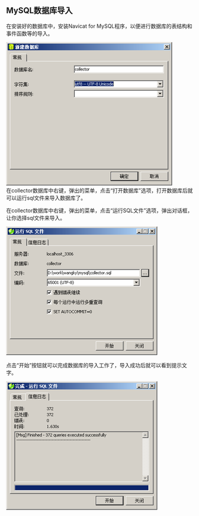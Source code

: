 ## MySQL数据库导入

在安装好的数据库中，安装Navicat  for MySQL程序，以便进行数据库的表结构和事件函数等的导入。

![](/assets/createdb.png)  
在collector数据库中右键，弹出的菜单，点击“打开数据库”选项，打开数据库后就可以运行sql文件来导入数据库了。

在collector数据库中右键，弹出的菜单，点击“运行SQL文件”选项，弹出对话框，让你选择sql文件来导入。

![](/assets/importsql.png)

点击“开始”按钮就可以完成数据库的导入工作了，导入成功后就可以看到提示文字。

![](/assets/importdbok.png)

